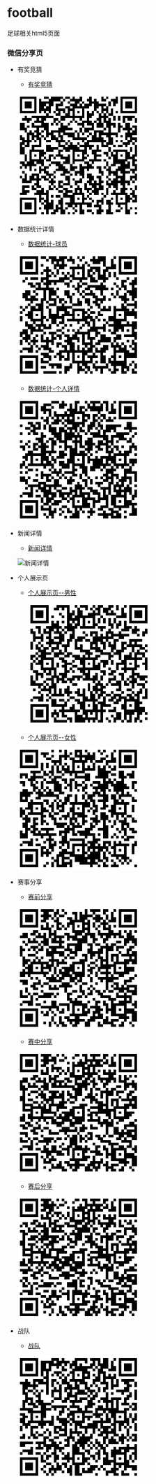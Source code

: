 # football
足球相关html5页面

### 微信分享页


- 有奖竞猜

    * [有奖竞猜](http://demy-ouyang.github.io/football/competition-html5/index.html)
      
    ![有奖竞猜](https://github.com/Demy-ouyang/football/raw/master/code-images/competion.png)

- 数据统计详情
      
    * [数据统计-球员](http://demy-ouyang.github.io/football/data-html5/index.html)
          
    ![数据统计-球员](https://github.com/Demy-ouyang/football/raw/master/code-images/data1.png)  
    
    * [数据统计-个人详情](http://demy-ouyang.github.io/football/data-html5/data2.html)
              
     ![数据统计-个人详情](https://github.com/Demy-ouyang/football/raw/master/code-images/data2.png) 
    
 - 新闻详情
       
     * [新闻详情](http://demy-ouyang.github.io/football/details-html5/index.html)
           
     ![新闻详情](https://github.com/Demy-ouyang/football/raw/master/code-images/news_detail_.png)  
        
      
- 个人展示页
    
   * [个人展示页--男性](http://demy-ouyang.github.io/football/person-html5/man.html)
   
     ![demo](https://github.com/Demy-ouyang/football/raw/master/code-images/man.png)
             
   * [个人展示页--女性](http://demy-ouyang.github.io/football/person-html5/woman.html)
   
    ![demo](https://github.com/Demy-ouyang/football/raw/master/code-images/woman.png)
    
- 赛事分享
   * [赛前分享](http://demy-ouyang.github.io/football/share-html5/index.html)
   
   ![赛前分享](https://github.com/Demy-ouyang/football/raw/master/code-images/before.png)
   
   * [赛中分享](http://demy-ouyang.github.io/football/share-html5/index.html)
   
   ![赛中分享](https://github.com/Demy-ouyang/football/raw/master/code-images/share_index.png)
   
   * [赛后分享](http://demy-ouyang.github.io/football/share-html5/after.html)
   
    ![赛后分享](https://github.com/Demy-ouyang/football/raw/master/code-images/after.png)
- 战队
   * [战队](http://demy-ouyang.github.io/football/team-html5/index.html)
   
   ![demo](https://github.com/Demy-ouyang/football/raw/master/code-images/team_index.png)
 